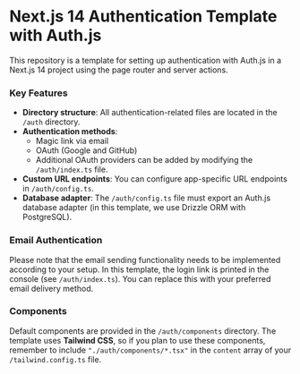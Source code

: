 # Next.js 14 Authentication Template with Auth.js

This repository is a template for setting up authentication with Auth.js in a Next.js 14 project using the page router and server actions.

### Key Features

- **Directory structure**: All authentication-related files are located in the `/auth` directory.
- **Authentication methods**:
  - Magic link via email
  - OAuth (Google and GitHub)
  - Additional OAuth providers can be added by modifying the `/auth/index.ts` file.
- **Custom URL endpoints**: You can configure app-specific URL endpoints in `/auth/config.ts`.
- **Database adapter**: The `/auth/config.ts` file must export an Auth.js database adapter (in this template, we use Drizzle ORM with PostgreSQL).

### Email Authentication

Please note that the email sending functionality needs to be implemented according to your setup. In this template, the login link is printed in the console (see `/auth/index.ts`). You can replace this with your preferred email delivery method.

### Components

Default components are provided in the `/auth/components` directory. The template uses **Tailwind CSS**, so if you plan to use these components, remember to include `"./auth/components/*.tsx"` in the `content` array of your `/tailwind.config.ts` file.
